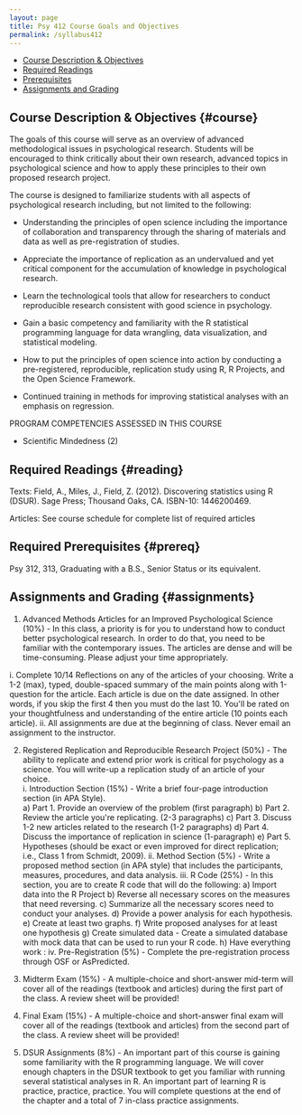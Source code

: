```yaml
---
layout: page
title: Psy 412 Course Goals and Objectives
permalink: /syllabus412
---
```



* [Course Description & Objectives](#course)
* [Required Readings](#reading)
* [Prerequisites](#prereq)
* [Assignments and Grading](#assignments)


## Course Description & Objectives {#course}

The goals of this course will serve as an overview of advanced methodological issues in psychological research. Students will be encouraged to think critically about their own research, advanced topics in psychological science and how to apply these principles to their own proposed research project.  

The course is designed to familiarize students with all aspects of psychological research including, but not limited to the following:

  *	Understanding the principles of open science including the importance of collaboration and transparency through the sharing of materials and data as well as pre-registration of studies. 
  
  *	Appreciate the importance of replication as an undervalued and yet critical component for the accumulation of knowledge in psychological research.  

  *	Learn the technological tools that allow for researchers to conduct reproducible research consistent with good science in psychology.   

  *	Gain a basic competency and familiarity with the R statistical programming language for data wrangling, data visualization, and statistical modeling.

  *	How to put the principles of open science into action by conducting a pre-registered, reproducible, replication study using R, R Projects, and the Open Science Framework.

  * Continued training in methods for improving statistical analyses with an emphasis on regression.  

PROGRAM COMPETENCIES ASSESSED IN THIS COURSE
  *	Scientific Mindedness (2)

## Required Readings {#reading}
Texts:
Field, A., Miles, J., Field, Z. (2012). Discovering statistics using R (DSUR). Sage Press; Thousand Oaks, CA. ISBN-10: 1446200469. 

Articles:
See course schedule for complete list of required articles
												
## Required Prerequisites {#prereq}
Psy 312, 313, Graduating with a B.S., Senior Status or its equivalent.
												
 
## Assignments and Grading {#assignments}


1.	Advanced Methods Articles for an Improved Psychological Science (10%) - In this class, a priority is for you to understand how to conduct better psychological research.  In order to do that, you need to be familiar with the contemporary issues. The articles are dense and will be time-consuming.  Please adjust your time appropriately. 

i.	Complete 10/14 Reflections on any of the articles of your choosing.  Write a 1-2 (max), typed, double-spaced summary of the main points along with 1-question for the article. Each article is due on the date assigned.  In other words, if you skip the first 4 then you must do the last 10.  You'll be rated on your thoughtfulness and understanding of the entire article (10 points each article).
ii.	All assignments are due at the beginning of class.  Never email an assignment to the instructor.  

2.	Registered Replication and Reproducible Research Project (50%) - The ability to replicate and extend prior work is critical for psychology as a science.  You will write-up a replication study of an article of your choice.  
i.	Introduction Section (15%) - Write a brief four-page introduction section (in APA Style).  
a)	Part 1. Provide an overview of the problem (first paragraph)
b)	Part 2. Review the article you're replicating. (2-3 paragraphs)
c)	Part 3. Discuss 1-2 new articles related to the research (1-2 paragraphs)
d)	Part 4. Discuss the importance of replication in science (1-paragraph)
e)	Part 5. Hypotheses (should be exact or even improved for direct replication; i.e., Class 1 from Schmidt, 2009).
ii.	Method Section (5%) - Write a proposed method section (in APA style) that includes the participants, measures, procedures, and data analysis.
iii.	R Code (25%) - In this section, you are to create R code that will do the following:
a)	Import data into the R Project
b)	Reverse all necessary scores on the measures that need reversing.
c)	Summarize all the necessary scores need to conduct your analyses.
d)	Provide a power analysis for each hypothesis.
e)	Create at least two graphs.
f)	Write proposed analyses for at least one hypothesis
g)	Create simulated data - Create a simulated database with mock data that can be used to run your R code. 
h)	Have everything work : 
iv.	Pre-Registration (5%) - Complete the pre-registration process through OSF or AsPredicted.

3.	Midterm Exam (15%) - A multiple-choice and short-answer mid-term will cover all of the readings (textbook and articles) during the first part of the class. A review sheet will be provided!

4.	Final Exam (15%) - A multiple-choice and short-answer final exam will cover all of the readings (textbook and articles) from the second part of the class. A review sheet will be provided!

5.	DSUR Assignments (8%) - An important part of this course is gaining some familiarity with the R programming language.  We will cover enough chapters in the DSUR textbook to get you familiar with running several statistical analyses in R.  An important part of learning R is practice, practice, practice.  You will complete questions at the end of the chapter and a total of 7 in-class practice assignments. 




